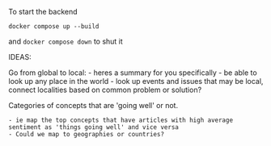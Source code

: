 To start the backend
```
docker compose up --build
```
and `docker compose down` to shut it


IDEAS:


Go from global to local:
    - heres a summary for you specifically
    - be able to look up any place in the world
    - look up events and issues that may be local, connect localities based on common problem or solution?

Categories of concepts that are 'going well' or not.

    - ie map the top concepts that have articles with high average sentiment as 'things going well' and vice versa
    - Could we map to geographies or countries?